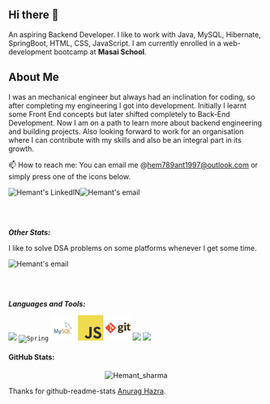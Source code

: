 ## Hi there 👋
An aspiring Backend Developer. I like to work with Java, MySQL, Hibernate, SpringBoot, HTML, CSS, JavaScript.
I am currently enrolled in a web-development bootcamp at **Masai School**.

## About Me
I was an mechanical engineer but always had an inclination for coding, so after completing my engineering I got into development. Initially I learnt some Front End  concepts but later shifted completely to Back-End Development. Now I am on a path to learn more about backend engineering and building projects. Also looking
forward to work for an organisation where I can contribute with my skills and also be an integral part in its growth.


📫 How to reach me: You can email me @hem789ant1997@outlook.com or simply press one of the icons below.

<a href="https://www.linkedin.com/in/hemantsharma097/" target="_blank" style='margin-right:2px'>
  <img align="left" alt="Hemant's LinkedIN" height="32px" src="https://raw.githubusercontent.com/peterthehan/peterthehan/master/assets/linkedin.svg" />
</a>
<a href="mailto:hem789ant1997@outlook.com" target="_blank" style='margin-right:10px'>
    <img align="left" src="https://img.icons8.com/fluency/344/new-post.png" alt="Hemant's email" height="35px" />
  </a>
  
  
  <br />  <br />
  
   ***Other Stats:***
   <p>I like to solve DSA problems on some platforms whenever I get some time.</p>
  <a href="https://www.hackerrank.com/FW18_1063" target="_blank" style='margin-right:10px'>
    <img align="left" src="https://img.icons8.com/windows/344/hackerrank.png" alt="Hemant's email" height="35px" />
  </a>
  
  <br><br>
  
  ***Languages and Tools:***
  
  <code><img height="50" src="https://img.icons8.com/color/344/java-coffee-cup-logo--v1.png"></code>
  <code><img height="50" src="https://profilinator.rishav.dev/skills-assets/springio-icon.svg" alt="Spring"  /></code>
  <code><img height="50" src="https://raw.githubusercontent.com/github/explore/80688e429a7d4ef2fca1e82350fe8e3517d3494d/topics/mysql/mysql.png"></code>
  <code><img height="50" src="https://raw.githubusercontent.com/github/explore/80688e429a7d4ef2fca1e82350fe8e3517d3494d/topics/javascript/javascript.png"></code>
  <code><img height="50" src="https://raw.githubusercontent.com/github/explore/80688e429a7d4ef2fca1e82350fe8e3517d3494d/topics/git/git.png"></code>
  <code><img height="50" src="https://img.icons8.com/color/344/html-5--v2.png"></code>
  <code><img height="50" src="https://img.icons8.com/color/344/css3.png"></code>
  
 

 
  #### GitHub Stats:
  
  <p align="center"> <img src="https://github-readme-stats.vercel.app/api?username=hemant097&hide=stars,prs,issues&count_private=true&show_icons=true&theme=apprentice" alt="Hemant_sharma" />
  
  Thanks for github-readme-stats [Anurag Hazra](https://github.com/anuraghazra).
<!--
**hemant097/hemant097** is a ✨ _special_ ✨ repository because its `README.md` (this file) appears on your GitHub profile.

Here are some ideas to get you started:

- 🔭 I’m currently working on ...
- 🌱 I’m currently learning ...Java
- 👯 I’m looking to collaborate on ...
- 🤔 I’m looking for help with ...
- 💬 Ask me about ...

- 😄 Pronouns: ...
- ⚡ Fun fact: ...
-->
